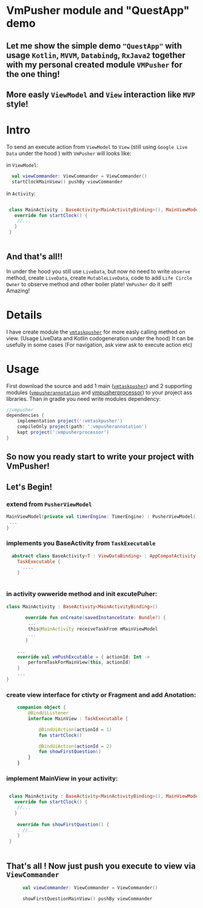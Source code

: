 # VmPusher module and "QuestApp" demo

## Let me show the simple demo ```"QuestApp"``` with usage ```Kotlin```, ```MVVM```, ```Databindg```, ```RxJava2``` together  with my personal created module ```VMPusher``` for the one thing! 
## More easly ```ViewModel``` and ```View``` interaction like ```MVP``` style!

# Intro 

To send an execute action from ```ViewModel``` to ```View``` (still using ```Google Live Data``` under the hood ) with ```VmPusher``` will looks like:

in ```ViewModel```:

```kotlin
  val viewCommander: ViewCommander = ViewCommander()
  startClockMainView() pushBy viewCommander
```
in ```Activity```:

```kotlin

 class MainActivity : BaseActivity<MainActivityBinding>(), MainViewModel.Companion.MainView{
   override fun startClock() {
    //...
   }
 }
 
```

## And that's all!!

In under the hood you still use ```LiveData```, but now no need to write ```observe``` method, create ```LiveData```, create ```MutableLiveData```, code to add ```Life Circle Owner``` to observe method and other boiler plate!
```VmPusher``` do it self! Amazing!

# Details

I have create module the [```vmtaskpusher```](https://github.com/SergeyBurlaka/QuestApp-MVVM/tree/feature/improve_code_gen/vmtaskpusher) 
for more easly calling method on view. (Usage LiveData and Kotlin codogeneration under the hood)
It can be usefully in some cases (For navigation, ask view ask to execute action etc)

# Usage  

 First download the source and add  1 main ([```vmtaskpusher```](https://github.com/SergeyBurlaka/QuestApp-MVVM/tree/feature/improve_code_gen/vmtaskpusher)) and 2 supporting modules ([```vmpusherannotation```](https://github.com/SergeyBurlaka/VmPusher/tree/feature/improve_code_gen/vmpusherannotation) and [vmpusherprocessor](https://github.com/SergeyBurlaka/VmPusher/tree/feature/improve_code_gen/vmpusherprocessor)) to your project ass libraries. Than in gradle you need write modules dependency:

```groovy
//vmpusher
dependencies {
    implementation project(':vmtaskpusher')
    compileOnly project(path: ':vmpusherannotation')
    kapt project(':vmpusherprocessor')
}
```
## So now you ready start to write your project with VmPusher!
## Let's Begin!

### extend from ```PusherViewModel```

```kotlin
MainViewModel(private val timerEngine: TimerEngine) : PusherViewModel(){
 ...
}
```

### implements you BaseActivity from  ```TaskExecutable```

```kotlin
  abstract class BaseActivity<T : ViewDataBinding> : AppCompatActivity(),
    TaskExecutable {  
      ....
    }
    
```
    
### in activity owweride method and init excutePuher:
    
```kotlin
class MainActivity : BaseActivity<MainActivityBinding>()
       
       override fun onCreate(savedInstanceState: Bundle?) {
        ...
        this@MainActivity receiveTaskFrom mMainViewModel
        ...
       }

    ...
    override val vmPushExcutable = { actionId: Int ->
        performTaskForMainView(this, actionId)
    }
    ...
}
   ``` 

### create view interface for ctivty or Fragment and add Anotation:

```kotlin
    companion object {
        @BindUiListener
        interface MainView : TaskExecutable {

            @BindUiAction(actionId = 1)
            fun startClock()

            @BindUiAction(actionId = 2)
            fun showFirstQuestion()
        }
    }
```

### implement MainView in your activity:

```kotlin

 class MainActivity : BaseActivity<MainActivityBinding>(), MainViewModel.Companion.MainView{
   override fun startClock() {
    //...
   }
  
    override fun showFirstQuestion() {
      //..
    }
 }
 
```

## That's all ! Now just push you execute to view via ```ViewCommander```

```kotlin
      val viewCommander: ViewCommander = ViewCommander()

      showFirstQuestionMainView() pushBy viewCommander
      
```


